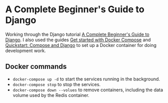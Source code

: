 # A Complete Beginner's Guide to Django

Working through the Django tutorial [A Complete Beginner's Guide to Django](https://simpleisbetterthancomplex.com/series/beginners-guide/1.11/). I also used the guides [Get started with Docker Compose](https://docs.docker.com/compose/gettingstarted/) and [Quickstart: Compose and Django](https://docs.docker.com/compose/django/) to set up a Docker container for doing development work.

## Docker commands

* `docker-compose up -d` to start the services running in the background.
* `docker-compose stop` to stop the services.
* `docker-compose down --volues` to remove containers, including the data volume used by the Redis container.
